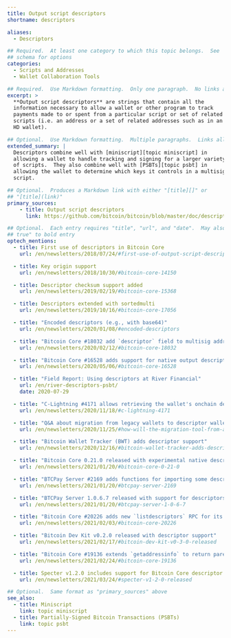 ```yaml
---
title: Output script descriptors
shortname: descriptors

aliases:
  - Descriptors

## Required.  At least one category to which this topic belongs.  See
## schema for options
categories:
  - Scripts and Addresses
  - Wallet Collaboration Tools

## Required.  Use Markdown formatting.  Only one paragraph.  No links allowed.
excerpt: >
  **Output script descriptors** are strings that contain all the
  information necessary to allow a wallet or other program to track
  payments made to or spent from a particular script or set of related
  scripts (i.e. an address or a set of related addresses such as in an
  HD wallet).

## Optional.  Use Markdown formatting.  Multiple paragraphs.  Links allowed.
extended_summary: |
  Descriptors combine well with [miniscript][topic miniscript] in
  allowing a wallet to handle tracking and signing for a larger variety
  of scripts.  They also combine well with [PSBTs][topic psbt] in
  allowing the wallet to determine which keys it controls in a multisig
  script.

## Optional.  Produces a Markdown link with either "[title][]" or
## "[title](link)"
primary_sources:
    - title: Output script descriptors
      link: https://github.com/bitcoin/bitcoin/blob/master/doc/descriptors.md

## Optional.  Each entry requires "title", "url", and "date".  May also use "feature:
## true" to bold entry
optech_mentions:
  - title: First use of descriptors in Bitcoin Core
    url: /en/newsletters/2018/07/24/#first-use-of-output-script-descriptors

  - title: Key origin support
    url: /en/newsletters/2018/10/30/#bitcoin-core-14150

  - title: Descriptor checksum support added
    url: /en/newsletters/2019/02/19/#bitcoin-core-15368

  - title: Descriptors extended with sortedmulti
    url: /en/newsletters/2019/10/16/#bitcoin-core-17056

  - title: "Encoded descriptors (e.g., with base64)"
    url: /en/newsletters/2020/01/08/#encoded-descriptors

  - title: "Bitcoin Core #18032 add `descriptor` field to multisig address RPCs"
    url: /en/newsletters/2020/02/12/#bitcoin-core-18032

  - title: "Bitcoin Core #16528 adds support for native output descriptor wallets"
    url: /en/newsletters/2020/05/06/#bitcoin-core-16528

  - title: "Field Report: Using descriptors at River Financial"
    url: /en/river-descriptors-psbt/
    date: 2020-07-29

  - title: "C-Lightning #4171 allows retrieving the wallet's onchain descriptors"
    url: /en/newsletters/2020/11/18/#c-lightning-4171

  - title: "Q&A about migration from legacy wallets to descriptor wallets"
    url: /en/newsletters/2020/11/25/#how-will-the-migration-tool-from-a-bitcoin-core-legacy-wallet-to-a-descriptor-wallet-work

  - title: "Bitcoin Wallet Tracker (BWT) adds descriptor support"
    url: /en/newsletters/2020/12/16/#bitcoin-wallet-tracker-adds-descriptor-support

  - title: "Bitcoin Core 0.21.0 released with experimental native descriptor wallets"
    url: /en/newsletters/2021/01/20/#bitcoin-core-0-21-0

  - title: "BTCPay Server #2169 adds functions for importing some descriptors"
    url: /en/newsletters/2021/01/20/#btcpay-server-2169

  - title: "BTCPay Server 1.0.6.7 released with support for descriptors in wallet setup"
    url: /en/newsletters/2021/01/20/#btcpay-server-1-0-6-7

  - title: "Bitcoin Core #20226 adds new `listdescriptors` RPC for its wallet"
    url: /en/newsletters/2021/02/03/#bitcoin-core-20226

  - title: "Bitcoin Dev Kit v0.2.0 released with descriptor support"
    url: /en/newsletters/2021/02/17/#bitcoin-dev-kit-v0-3-0-released

  - title: "Bitcoin Core #19136 extends `getaddressinfo` to return parent descriptors"
    url: /en/newsletters/2021/02/24/#bitcoin-core-19136

  - title: Specter v1.2.0 includes support for Bitcoin Core descriptor wallets
    url: /en/newsletters/2021/03/24/#specter-v1-2-0-released

## Optional.  Same format as "primary_sources" above
see_also:
  - title: Miniscript
    link: topic miniscript
  - title: Partially-Signed Bitcoin Transactions (PSBTs)
    link: topic psbt
---
```

